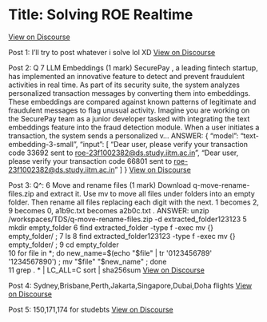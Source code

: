 # Title: Solving ROE Realtime
[View on Discourse](https://discourse.onlinedegree.iitm.ac.in/t/solving-roe-realtime/168943)

Post 1: I’ll try to post whatever i solve lol XD
[View on Discourse](https://discourse.onlinedegree.iitm.ac.in/t/solving-roe-realtime/168943/1)


Post 2: Q 7 LLM Embeddings (1 mark) SecurePay , a leading fintech startup, has implemented an innovative feature to detect and prevent fraudulent activities in real time. As part of its security suite, the system analyzes personalized transaction messages by converting them into embeddings. These embeddings are compared against known patterns of legitimate and fraudulent messages to flag unusual activity. Imagine you are working on the SecurePay team as a junior developer tasked with integrating the text embeddings feature into the fraud detection module. When a user initiates a transaction, the system sends a personalized v… ANSWER: { “model”: “text-embedding-3-small”, “input”: [ “Dear user, please verify your transaction code 33692 sent to roe-23f1002382@ds.study.iitm.ac.in”, “Dear user, please verify your transaction code 66801 sent to roe-23f1002382@ds.study.iitm.ac.in” ] }
[View on Discourse](https://discourse.onlinedegree.iitm.ac.in/t/solving-roe-realtime/168943/2)


Post 3: Q^: 6 Move and rename files (1 mark) Download q-move-rename-files.zip and extract it. Use mv to move all files under folders into an empty folder. Then rename all files replacing each digit with the next. 1 becomes 2, 9 becomes 0, a1b9c.txt becomes a2b0c.txt . ANSWER: unzip /workspaces/TDS/q-move-rename-files.zip -d extracted_folder123123
    5  mkdir empty_folder 
    6  find extracted_folder -type f -exec mv {} empty_folder/ \; 
    7  ls
    8  find extracted_folder123123 -type f -exec mv {} empty_folder/ \; 
    9  cd empty_folder  
   10  for file in *; do       new_name=$(echo "$file" | tr '0123456789' '1234567890')  ;     mv "$file" "$new_name"  ; done  
   11  grep . * | LC_ALL=C sort | sha256sum
[View on Discourse](https://discourse.onlinedegree.iitm.ac.in/t/solving-roe-realtime/168943/3)


Post 4: Sydney,Brisbane,Perth,Jakarta,Singapore,Dubai,Doha flights
[View on Discourse](https://discourse.onlinedegree.iitm.ac.in/t/solving-roe-realtime/168943/4)


Post 5: 150,171,174 for studebts
[View on Discourse](https://discourse.onlinedegree.iitm.ac.in/t/solving-roe-realtime/168943/5)


